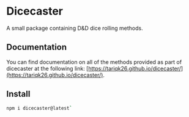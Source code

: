 # Dicecaster

A small package containing D&D dice rolling methods.

## Documentation

You can find documentation on all of the methods provided as part of dicecaster
at the following link:
[https://tariqk26.github.io/dicecaster/](https://tariqk26.github.io/dicecaster/).

## Install

```bash
npm i dicecaster@latest`
```
